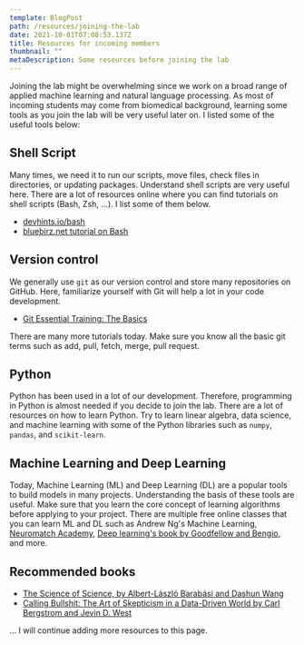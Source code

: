 ```yaml
---
template: BlogPost
path: /resources/joining-the-lab
date: 2021-10-01T07:08:53.137Z
title: Resources for incoming members
thumbnail: ""
metaDescription: Some resources before joining the lab
---
```


Joining the lab might be overwhelming since we work on a broad range of applied machine learning
and natural language processing. As most of incoming students may come from biomedical background,
learning some tools as you join the lab will be very useful later on. I listed some of the useful
tools below:

## Shell Script

Many times, we need it to run our scripts, move files, check files in directories, or updating packages.
Understand shell scripts are very useful here. There are a lot of resources online where you can
find tutorials on shell scripts (Bash, Zsh, ...). I list some of them below.

- [devhints.io/bash](https://devhints.io/bash)
- [bluebirz.net tutorial on Bash](https://www.bluebirz.net/1580/lets-play-bash-script/)

## Version control

We generally use `git` as our version control and store many repositories on GitHub.
Here, familiarize yourself with Git will help a lot in your code development.

- [Git Essential Training: The Basics](https://joeyklee.github.io/friendly-github-intro/guides/github-essentials/)

There are many more tutorials today. Make sure you know all the basic git terms such as add,
pull, fetch, merge, pull request.

## Python

Python has been used in a lot of our development. Therefore, programming in Python is almost needed
if you decide to join the lab. There are a lot of resources on how to learn Python. Try to
learn linear algebra, data science, and machine learning with some of the Python libraries such as
`numpy`, `pandas`, and `scikit-learn`.

## Machine Learning and Deep Learning

Today, Machine Learning (ML) and Deep Learning (DL) are a popular tools to build models in many projects.
Understanding the basis of these tools are useful. Make sure that you learn the core concept of learning algorithms before applying
to your project. There are multiple free online classes that you can learn ML and DL such as Andrew Ng's Machine Learning, [Neuromatch Academy](https://academy.neuromatch.io/), [Deep learning's book by Goodfellow and Bengio](https://www.deeplearningbook.org/),
and more.

## Recommended books

- [The Science of Science, by Albert-László Barabási and Dashun Wang](https://www.dashunwang.com/book/the-science-of-science)
- [Calling Bullshit: The Art of Skepticism in a Data-Driven World by Carl Bergstrom and Jevin D. West](https://www.goodreads.com/book/show/48889983-calling-bullshit)

... I will continue adding more resources to this page.
